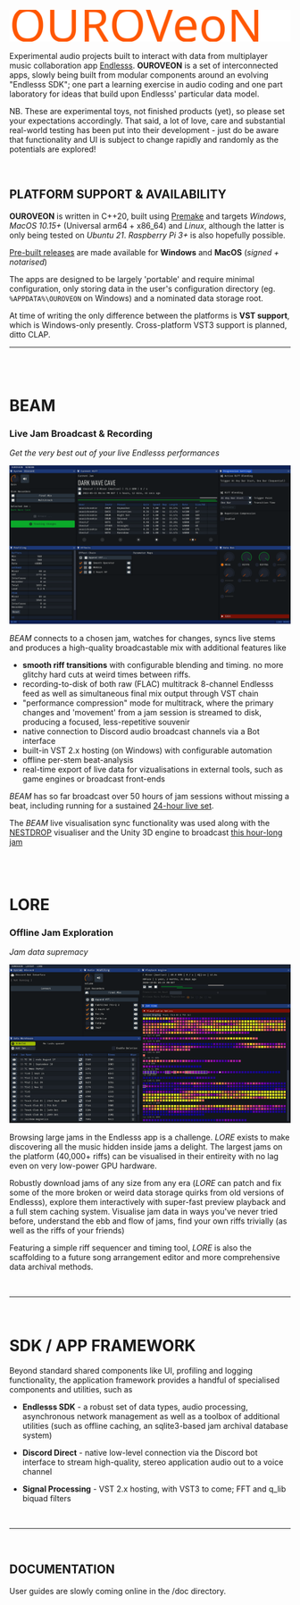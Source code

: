 ![](doc/ouroveon_vec.svg)

Experimental audio projects built to interact with data from multiplayer music collaboration app [Endlesss](https://endlesss.fm). **OUROVEON** is a set of interconnected apps, slowly being built from modular components around an evolving "Endlesss SDK"; one part a learning exercise in audio coding and one part laboratory for ideas that build upon Endlesss' particular data model.

NB. These are experimental toys, not finished products (yet), so please set your expectations accordingly. That said, a lot of love, care and substantial real-world testing has been put into their development - just do be aware that functionality and UI is subject to change rapidly and randomly as the potentials are explored!

<br>

## PLATFORM SUPPORT & AVAILABILITY

**OUROVEON** is written in C++20, built using [Premake](premake.github.io) and targets *Windows*, *MacOS 10.15+* (Universal arm64 + x86_64) and *Linux*, although the latter is only being tested on *Ubuntu 21*. *Raspberry Pi 3+* is also hopefully possible.

[Pre-built releases](https://github.com/Unbundlesss/OUROVEON/releases) are made available for **Windows** and **MacOS** (*signed + notarised*)

The apps are designed to be largely 'portable' and require minimal configuration, only storing data in the user's configuration directory (eg. `%APPDATA%\OUROVEON` on Windows) and a nominated data storage root.

At time of writing the only difference between the platforms is **VST support**, which is Windows-only presently. Cross-platform VST3 support is planned, ditto CLAP.

<hr>
<br>
<br>

# BEAM

### __Live Jam Broadcast & Recording__

*Get the very best out of your live Endlesss performances*

![](doc/ui_beam_live1.gif)

_BEAM_ connects to a chosen jam, watches for changes, syncs live stems and produces a high-quality broadcastable mix with additional features like

* **smooth riff transitions** with configurable blending and timing. no more glitchy hard cuts at weird times between riffs.
* recording-to-disk of both raw (FLAC) multitrack 8-channel Endlesss feed as well as simultaneous final mix output through VST chain
* "performance compression" mode for multitrack, where the primary changes and 'movement' from a jam session is streamed to disk, producing a focused, less-repetitive souvenir
* native connection to Discord audio broadcast channels via a Bot interface
* built-in VST 2.x hosting (on Windows) with configurable automation
* offline per-stem beat-analysis
* real-time export of live data for vizualisations in external tools, such as game engines or broadcast front-ends

_BEAM_ has so far broadcast over 50 hours of jam sessions without missing a beat, including running for a sustained [24-hour live set](https://www.youtube.com/watch?v=DHh6k6ehYDg).

The _BEAM_ live visualisation sync functionality was used along with the [NESTDROP](https://nestimmersion.ca/nestdrop.php) visualiser and the Unity 3D engine to broadcast [this hour-long jam](https://www.youtube.com/watch?v=cQ2DRpkBmyE)

<br>
<br>

# LORE

### __Offline Jam Exploration__

*Jam data supremacy*

![](doc/ui_lore_1.png)

Browsing large jams in the Endlesss app is a challenge. _LORE_ exists to make discovering all the music hidden inside jams a delight. The largest jams on the platform (40,000+ riffs) can be visualised in their entireity with no lag even on very low-power GPU hardware.

Robustly download jams of any size from any era (_LORE_ can patch and fix some of the more broken or weird data storage quirks from old versions of Endlesss), explore them interactively with super-fast preview playback and a full stem caching system. Visualise jam data in ways you've never tried before, understand the ebb and flow of jams, find your own riffs trivially (as well as the riffs of your friends)

Featuring a simple riff sequencer and timing tool, _LORE_ is also the scaffolding to a future song arrangement editor and more comprehensive data archival methods.


<br>
<hr>
<br>

# SDK / APP FRAMEWORK

Beyond standard shared components like UI, profiling and logging functionality, the application framework provides a handful of specialised components and utilities, such as

* **Endlesss SDK** - a robust set of data types, audio processing, asynchronous network management as well as a toolbox of additional utilities (such as offline caching, an sqlite3-based jam archival database system)

* **Discord Direct** - native low-level connection via the Discord bot interface to stream high-quality, stereo application audio out to a voice channel

* **Signal Processing** - VST 2.x hosting, with VST3 to come; FFT and q_lib biquad filters



<br>
<hr>
<br>

## DOCUMENTATION

User guides are slowly coming online in the /doc directory.